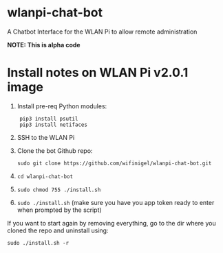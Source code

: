 # wlanpi-chat-bot
A Chatbot Interface for the WLAN Pi to allow remote administration

__NOTE: This is alpha code__

Install notes on WLAN Pi v2.0.1 image
=====================================

1. Install pre-req Python modules:
```
    pip3 install psutil
    pip3 install netifaces
```
2. SSH to the WLAN Pi

3. Clone the bot Github repo:

    `sudo git clone https://github.com/wifinigel/wlanpi-chat-bot.git`

4. `cd wlanpi-chat-bot`

5. `sudo chmod 755 ./install.sh`

6. `sudo ./install.sh` (make sure you have you app token ready to enter when prompted by the script)

If you want to start again by removing everything, go to the dir where you cloned the repo and uninstall using:

`sudo ./install.sh -r`

